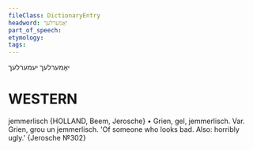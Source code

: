 ```yaml
---
fileClass: DictionaryEntry
headword: יאָמערלעך
part_of_speech: 
etymology: 
tags: 
---
```

יאָמערלעך
יעמערלעך

WESTERN
========

jemmerlisch {HOLLAND, Beem, Jerosche}
	•	Grien, gel, jemmerlisch. Var. Grien, grou un jemmerlisch. 'Of someone who looks bad. Also: horribly ugly.' {Jerosche №302}